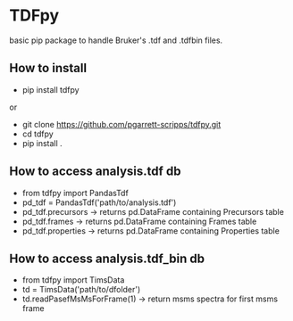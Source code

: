 # TDFpy

basic pip package to handle Bruker's .tdf and .tdfbin files. 
## How to install
- pip install tdfpy

or

- git clone https://github.com/pgarrett-scripps/tdfpy.git
- cd tdfpy
- pip install .

## How to access analysis.tdf db
- from tdfpy import PandasTdf
- pd_tdf = PandasTdf('path/to/analysis.tdf')
- pd_tdf.precursors -> returns pd.DataFrame containing Precursors table
- pd_tdf.frames -> returns pd.DataFrame containing Frames table
- pd_tdf.properties -> returns pd.DataFrame containing Properties table

## How to access analysis.tdf_bin db
- from tdfpy import TimsData
- td = TimsData('path/to/dfolder')
- td.readPasefMsMsForFrame(1) -> return msms spectra for first msms frame


